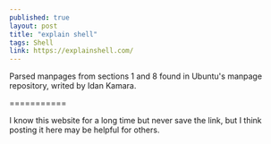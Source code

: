 ```yaml
---
published: true
layout: post
title: "explain shell"
tags: Shell
link: https://explainshell.com/
---
```


Parsed manpages from sections 1 and 8 found in Ubuntu's manpage repository, writed by Idan Kamara.

===========

I know this website for a long time but never save the link, but I think posting it here may be helpful for others.
